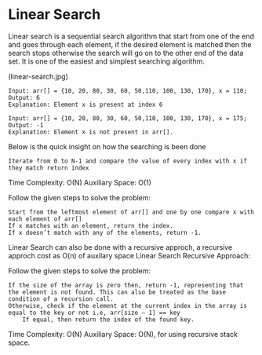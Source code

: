 # Linear Search

Linear search is a sequential search algorithm that start from one of the end and goes through each element, if the desired element is matched then the search stops otherwise the search will go on to the other end of the data set.
It is one of the easiest and simplest searching algorithm.


(linear-search.jpg)


    Input: arr[] = {10, 20, 80, 30, 60, 50,110, 100, 130, 170}, x = 110;
    Output: 6
    Explanation: Element x is present at index 6

    Input: arr[] = {10, 20, 80, 30, 60, 50,110, 100, 130, 170}, x = 175;
    Output: -1
    Explanation: Element x is not present in arr[].

   Below is the quick insight on how the searching is been done

    Iterate from 0 to N-1 and compare the value of every index with x if they match return index
Time Complexity: O(N)
Auxiliary Space: O(1)

 Follow the given steps to solve the problem:

    Start from the leftmost element of arr[] and one by one compare x with each element of arr[]
    If x matches with an element, return the index.
    If x doesn’t match with any of the elements, return -1.
Linear Search can also be done with a recursive approch, a recursive approch cost as O(n) of auxilary space
Linear Search Recursive Approach:

 Follow the given steps to solve the problem:

    If the size of the array is zero then, return -1, representing that the element is not found. This can also be treated as the base condition of a recursion call.
    Otherwise, check if the element at the current index in the array is equal to the key or not i.e, arr[size – 1] == key
        If equal, then return the index of the found key.
Time Complexity: O(N)
Auxiliary Space: O(N), for using recursive stack space. 